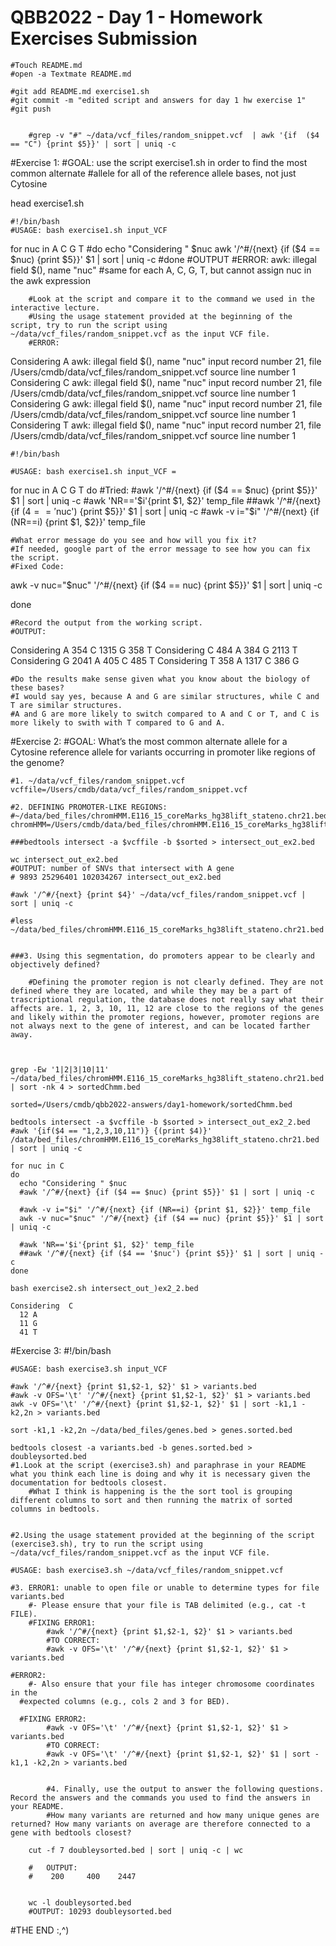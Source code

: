 # QBB2022 - Day 1 - Homework Exercises Submission
	#Touch README.md
	#open -a Textmate README.md
	
	#git add README.md exercise1.sh
	#git commit -m "edited script and answers for day 1 hw exercise 1"
	#git push


		#grep -v "#" ~/data/vcf_files/random_snippet.vcf  | awk '{if  ($4 == "C") {print $5}}' | sort | uniq -c

#Exercise 1:
	#GOAL: use the script exercise1.sh in order to find the most common alternate 
	#allele for all of the reference allele bases, not just Cytosine
	
head exercise1.sh


	#!/bin/bash
	#USAGE: bash exercise1.sh input_VCF

for nuc in A C G T
	#do
  echo "Considering " $nuc
  awk '/^#/{next} {if ($4 == $nuc) {print $5}}' $1 | sort | uniq -c
	#done
		#OUTPUT
		#ERROR: awk: illegal field $(), name "nuc"
		#same for each A, C, G, T, but cannot assign nuc in the awk expression

		#Look at the script and compare it to the command we used in the interactive lecture. 
		#Using the usage statement provided at the beginning of the script, try to run the script using ~/data/vcf_files/random_snippet.vcf as the input VCF file.
		#ERROR:
Considering  A
awk: illegal field $(), name "nuc"
 input record number 21, file /Users/cmdb/data/vcf_files/random_snippet.vcf
 source line number 1
Considering  C
awk: illegal field $(), name "nuc"
 input record number 21, file /Users/cmdb/data/vcf_files/random_snippet.vcf
 source line number 1
Considering  G
awk: illegal field $(), name "nuc"
 input record number 21, file /Users/cmdb/data/vcf_files/random_snippet.vcf
 source line number 1
Considering  T
awk: illegal field $(), name "nuc"
 input record number 21, file /Users/cmdb/data/vcf_files/random_snippet.vcf
 source line number 1


	#!/bin/bash

	#USAGE: bash exercise1.sh input_VCF = 

for nuc in A C G T
do
  #Tried:
  #awk '/^#/{next} {if ($4 == $nuc) {print $5}}' $1 | sort | uniq -c
  #awk 'NR=='$i'{print $1, $2}' temp_file
  ##awk '/^#/{next} {if ($4 == '$nuc') {print $5}}' $1 | sort | uniq -c
  #awk -v i="$i" '/^#/{next} {if (NR==i) {print $1, $2}}' temp_file
  
	#What error message do you see and how will you fix it? 
	#If needed, google part of the error message to see how you can fix the script.
	#Fixed Code:
  awk -v nuc="$nuc" '/^#/{next} {if ($4 == nuc) {print $5}}' $1 | sort | uniq -c

done

	#Record the output from the working script.
	#OUTPUT:
Considering  A
 354 C
1315 G
 358 T
Considering  C
 484 A
 384 G
2113 T
Considering  G
2041 A
 405 C
 485 T
Considering  T
 358 A
1317 C
 386 G

	#Do the results make sense given what you know about the biology of these bases?
	#I would say yes, because A and G are similar structures, while C and T are similar structures.
	#A and G are more likely to switch compared to A and C or T, and C is more likely to swith with T compared to G and A.
	
	


#Exercise 2:
	#GOAL: What’s the most common alternate allele for a Cytosine reference allele for variants occurring in promoter like regions of the genome?

	#1. ~/data/vcf_files/random_snippet.vcf
	vcffile=/Users/cmdb/data/vcf_files/random_snippet.vcf

	#2. DEFINING PROMOTER-LIKE REGIONS:
	#~/data/bed_files/chromHMM.E116_15_coreMarks_hg38lift_stateno.chr21.bed
	chromHMM=/Users/cmdb/data/bed_files/chromHMM.E116_15_coreMarks_hg38lift_stateno.chr21.bed

	###bedtools intersect -a $vcffile -b $sorted > intersect_out_ex2.bed

	wc intersect_out_ex2.bed
	#OUTPUT: number of SNVs that intersect with A gene 
	# 9893 25296401 102034267 intersect_out_ex2.bed

	#awk '/^#/{next} {print $4}' ~/data/vcf_files/random_snippet.vcf | sort | uniq -c

	#less ~/data/bed_files/chromHMM.E116_15_coreMarks_hg38lift_stateno.chr21.bed 


	###3. Using this segmentation, do promoters appear to be clearly and objectively defined?

		#Defining the promoter region is not clearly defined. They are not defined where they are located, and while they may be a part of trascriptional regulation, the database does not really say what their affects are. 1, 2, 3, 10, 11, 12 are close to the regions of the genes and likely within the promoter regions, however, promoter regions are not always next to the gene of interest, and can be located farther away. 
	
	
	
	grep -Ew '1|2|3|10|11' ~/data/bed_files/chromHMM.E116_15_coreMarks_hg38lift_stateno.chr21.bed | sort -nk 4 > sortedChmm.bed
	
	sorted=/Users/cmdb/qbb2022-answers/day1-homework/sortedChmm.bed

	bedtools intersect -a $vcffile -b $sorted > intersect_out_ex2_2.bed
	#awk '{if($4 == "1,2,3,10,11")} {(print $4)}' /data/bed_files/chromHMM.E116_15_coreMarks_hg38lift_stateno.chr21.bed | sort | uniq -c

	for nuc in C
	do
	  echo "Considering " $nuc
	  #awk '/^#/{next} {if ($4 == $nuc) {print $5}}' $1 | sort | uniq -c

	  #awk -v i="$i" '/^#/{next} {if (NR==i) {print $1, $2}}' temp_file
	  awk -v nuc="$nuc" '/^#/{next} {if ($4 == nuc) {print $5}}' $1 | sort | uniq -c

	  #awk 'NR=='$i'{print $1, $2}' temp_file
	  ##awk '/^#/{next} {if ($4 == '$nuc') {print $5}}' $1 | sort | uniq -c
	done
	
	bash exercise2.sh intersect_out_)ex2_2.bed
	
	Considering  C
	  12 A
	  11 G
	  41 T
	  
	  
#Exercise 3:
	#!/bin/bash
	
	#USAGE: bash exercise3.sh input_VCF
	
	#awk '/^#/{next} {print $1,$2-1, $2}' $1 > variants.bed
	#awk -v OFS='\t' '/^#/{next} {print $1,$2-1, $2}' $1 > variants.bed
	awk -v OFS='\t' '/^#/{next} {print $1,$2-1, $2}' $1 | sort -k1,1 -k2,2n > variants.bed
	
	sort -k1,1 -k2,2n ~/data/bed_files/genes.bed > genes.sorted.bed

	bedtools closest -a variants.bed -b genes.sorted.bed > doubleysorted.bed 
	#1.Look at the script (exercise3.sh) and paraphrase in your README what you think each line is doing and why it is necessary given the documentation for bedtools closest. 
		#What I think is happening is the the sort tool is grouping different columns to sort and then running the matrix of sorted columns in bedtools. 
	
	
	#2.Using the usage statement provided at the beginning of the script (exercise3.sh), try to run the script using ~/data/vcf_files/random_snippet.vcf as the input VCF file.
	
	#USAGE: bash exercise3.sh ~/data/vcf_files/random_snippet.vcf

	#3. ERROR1: unable to open file or unable to determine types for file variants.bed
		#- Please ensure that your file is TAB delimited (e.g., cat -t FILE).
		#FIXING ERROR1: 
			#awk '/^#/{next} {print $1,$2-1, $2}' $1 > variants.bed
			#TO CORRECT: 
			#awk -v OFS='\t' '/^#/{next} {print $1,$2-1, $2}' $1 > variants.bed

	#ERROR2:	
		#- Also ensure that your file has integer chromosome coordinates in the 
	  #expected columns (e.g., cols 2 and 3 for BED).
  
	  #FIXING ERROR2:
	  		#awk -v OFS='\t' '/^#/{next} {print $1,$2-1, $2}' $1 > variants.bed
			#TO CORRECT:
			#awk -v OFS='\t' '/^#/{next} {print $1,$2-1, $2}' $1 | sort -k1,1 -k2,2n > variants.bed


			#4. Finally, use the output to answer the following questions. Record the answers and the commands you used to find the answers in your README.
			#How many variants are returned and how many unique genes are returned? How many variants on average are therefore connected to a gene with bedtools closest?
  
		cut -f 7 doubleysorted.bed | sort | uniq -c | wc
  
	  	#	OUTPUT:
	    #	 200     400    2447

	
		wc -l doubleysorted.bed
		#OUTPUT: 10293 doubleysorted.bed 
	
	
#THE END :,^)